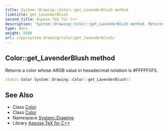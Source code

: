 ```yaml
---
title: System::Drawing::Color::get_LavenderBlush method
linktitle: get_LavenderBlush
second_title: Aspose.TeX for C++
description: 'System::Drawing::Color::get_LavenderBlush method. Returns a color whose ARGB value in hexadecimal notation is #FFFFF0F5 in C++.'
type: docs
weight: 8200
url: /cpp/system.drawing/color/get_lavenderblush/
---
```

## Color::get_LavenderBlush method


Returns a color whose ARGB value in hexadecimal notation is #FFFFF0F5.

```cpp
static Color System::Drawing::Color::get_LavenderBlush()
```

## See Also

* Class [Color](../)
* Class [Color](../)
* Namespace [System::Drawing](../../)
* Library [Aspose.TeX for C++](../../../)
